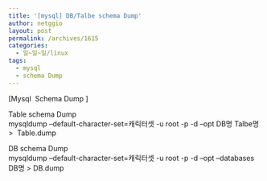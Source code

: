 ```yaml
---
title: '[mysql] DB/Talbe schema Dump'
author: netggio
layout: post
permalink: /archives/1615
categories:
  - 일~일~일/linux
tags:
  - mysql
  - schema Dump
---
```

[Mysql&nbsp; Schema Dump ]  
  
Table schema Dump  
mysqldump &#8211;default-character-set=캐릭터셋 -u root -p -d &#8211;opt DB명 Talbe명 >&nbsp; Table.dump

  


DB schema Dump  
mysqldump &#8211;default-character-set=캐릭터셋 -u root -p -d &#8211;opt &#8211;databases DB명 > DB.dump